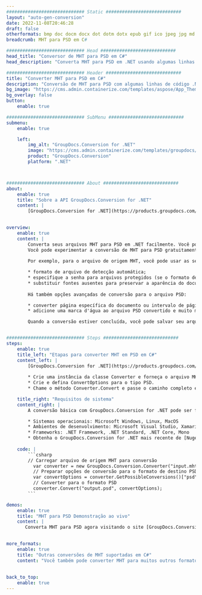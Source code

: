 ```yaml
---
############################# Static ############################
layout: "auto-gen-conversion"
date: 2022-11-08T20:46:28
draft: false
otherformats: bmp doc docm docx dot dotm dotx epub gif ico jpeg jpg md odt ott pdf png psd rtf tex tif tiff txt xps
breadcrumb: MHT para PSD em C#

############################# Head ############################
head_title: "Conversor de MHT para PSD em C#"
head_description: "Converta MHT para PSD em .NET usando algumas linhas de código. Use a API de conversão de documentos do GroupDocs para converter mais de 160 formatos de arquivo."

############################# Header ############################
title: "Converter MHT para PSD em C#"
description: "Conversão de MHT para PSD com algumas linhas de código .NET"
bg_image: "https://cms.admin.containerize.com/templates/aspose/App_Themes/V3/images/bg/header1.png"
bg_overlay: false
button:
    enable: true

############################# SubMenu ############################
submenu:
    enable: true

    left:
        img_alt: "GroupDocs.Conversion for .NET"
        image: "https://cms.admin.containerize.com/templates/groupdocs/images/product-logos/90x90-noborder/groupdocs-conversion-net.png"
        product: "GroupDocs.Conversion"
        platform: ".NET"



############################# About ############################
about:
    enable: true
    title: "Sobre a API GroupDocs.Conversion for .NET"
    content: |
        [GroupDocs.Conversion for .NET](https://products.groupdocs.com/conversion/net/) pode ser usado para converter Microsoft Word, Excel, PowerPoint, PDF, Visio e outros formatos. GroupDocs.Conversion é uma API independente que é adequada para sistemas internos e de back-end onde é necessário alto desempenho. Não depende de nenhum software como Microsoft ou Open Office.
    

overview:
    enable: true
    content: |
        Converta seus arquivos MHT para PSD em .NET facilmente. Você pode usar apenas algumas linhas de código C# em qualquer plataforma de sua escolha, como - Windows, Linux, macOS.
        Você pode experimentar a conversão de MHT para PSD gratuitamente e avaliar a qualidade dos resultados da conversão. Juntamente com cenários de conversão de arquivo simples, você pode tentar opções mais avançadas para carregar o arquivo de origem MHT e para salvar o resultado de saída PSD. 
        
        Por exemplo, para o arquivo de origem MHT, você pode usar as seguintes opções de carregamento:

        * formato de arquivo de detecção automática;
        * especifique a senha para arquivos protegidos (se o formato de arquivo suportar);
        * substituir fontes ausentes para preservar a aparência do documento.
        
        Há também opções avançadas de conversão para o arquivo PSD:

        * converter página específica do documento ou intervalo de páginas;
        * adicione uma marca d'água ao arquivo PSD convertido e muito mais.

        Quando a conversão estiver concluída, você pode salvar seu arquivo PSD no caminho do arquivo local ou em qualquer armazenamento de terceiros, como FTP, Amazon S3, Google Drive, Dropbox etc. Observe - para converter MHT para {{ TO}} não há necessidade de nenhum software adicional instalado - como MS Office, Open Office, Adobe Acrobat Reader etc.


############################# Steps ############################
steps:
    enable: true
    title_left: "Etapas para converter MHT em PSD em C#"
    content_left: |
        [GroupDocs.Conversion for .NET](https://products.groupdocs.com/conversion/net/) torna mais fácil para os desenvolvedores converter um arquivo MHT para PSD com algumas linhas de código.
        
        * Crie uma instância da classe Converter e forneça o arquivo MHT com o caminho completo
        * Crie e defina ConvertOptions para o tipo PSD.
        * Chame o método Converter.Convert e passe o caminho completo e o formato (PSD) como parâmetro

    title_right: "Requisitos de sistema"
    content_right: |
        A conversão básica com GroupDocs.Conversion for .NET pode ser feita em apenas algumas etapas simples. Nossas APIs são suportadas em todas as principais plataformas e sistemas operacionais. Antes de executar o código abaixo, certifique-se de ter os seguintes pré-requisitos instalados em seu sistema.

        * Sistemas operacionais: Microsoft Windows, Linux, MacOS
        * Ambientes de desenvolvimento: Microsoft Visual Studio, Xamarin, MonoDevelop
        * Frameworks: .NET Framework, .NET Standard, .NET Core, Mono
        * Obtenha o GroupDocs.Conversion for .NET mais recente de [Nuget](https://www.nuget.org/packages/groupdocs.conversion)
         
    code: |
        ```csharp    
        // Carregar arquivo de origem MHT para conversão
          var converter = new GroupDocs.Conversion.Converter("input.mht");
          // Preparar opções de conversão para o formato de destino PSD
          var convertOptions = converter.GetPossibleConversions()["psd"].ConvertOptions;
          // Converter para o formato PSD
          converter.Convert("output.psd", convertOptions);
        ```

demos:
    enable: true
    title: "MHT para PSD Demonstração ao vivo"
    content: |
       Converta MHT para PSD agora visitando o site [GroupDocs.Conversion App](https://products.groupdocs.app/conversion/family). A demonstração online tem as seguintes vantagens
          

more_formats:
    enable: true
    title: "Outras conversões de MHT suportadas em C#"
    content: "Você também pode converter MHT para muitos outros formatos de arquivo. Por favor, veja a lista abaixo."
       
       
back_to_top:
    enable: true
---
```

